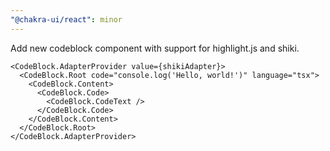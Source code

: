 ```yaml
---
"@chakra-ui/react": minor
---
```


Add new codeblock component with support for highlight.js and shiki.

```tsx
<CodeBlock.AdapterProvider value={shikiAdapter}>
  <CodeBlock.Root code="console.log('Hello, world!')" language="tsx">
    <CodeBlock.Content>
      <CodeBlock.Code>
        <CodeBlock.CodeText />
      </CodeBlock.Code>
    </CodeBlock.Content>
  </CodeBlock.Root>
</CodeBlock.AdapterProvider>
```
